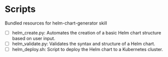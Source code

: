 # Scripts

Bundled resources for helm-chart-generator skill

- [ ] helm_create.py: Automates the creation of a basic Helm chart structure based on user input.
- [ ] helm_validate.py: Validates the syntax and structure of a Helm chart.
- [ ] helm_deploy.sh: Script to deploy the Helm chart to a Kubernetes cluster.
